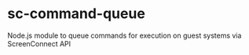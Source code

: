 # sc-command-queue
Node.js module to queue commands for execution on guest systems via ScreenConnect API 
